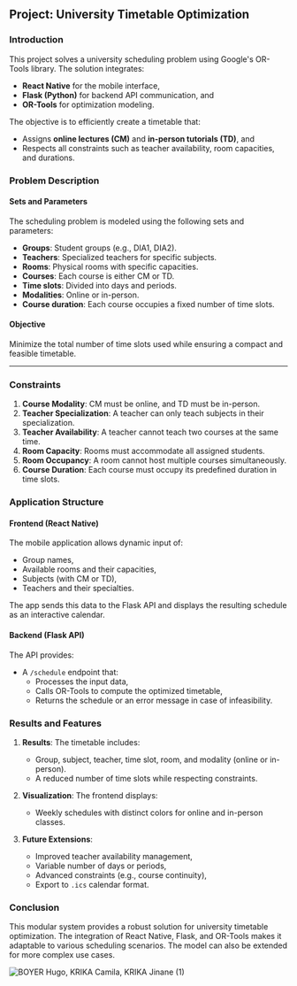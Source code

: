 ## **Project: University Timetable Optimization**

### **Introduction**
This project solves a university scheduling problem using Google's OR-Tools library. The solution integrates:
- **React Native** for the mobile interface,
- **Flask (Python)** for backend API communication, and
- **OR-Tools** for optimization modeling.

The objective is to efficiently create a timetable that:
- Assigns **online lectures (CM)** and **in-person tutorials (TD)**, and
- Respects all constraints such as teacher availability, room capacities, and durations.


### **Problem Description**
#### **Sets and Parameters**
The scheduling problem is modeled using the following sets and parameters:
- **Groups**: Student groups (e.g., DIA1, DIA2).
- **Teachers**: Specialized teachers for specific subjects.
- **Rooms**: Physical rooms with specific capacities.
- **Courses**: Each course is either CM or TD.
- **Time slots**: Divided into days and periods.
- **Modalities**: Online or in-person.
- **Course duration**: Each course occupies a fixed number of time slots.

#### **Objective**
Minimize the total number of time slots used while ensuring a compact and feasible timetable.

---

### **Constraints**
1. **Course Modality**: CM must be online, and TD must be in-person.
2. **Teacher Specialization**: A teacher can only teach subjects in their specialization.
3. **Teacher Availability**: A teacher cannot teach two courses at the same time.
4. **Room Capacity**: Rooms must accommodate all assigned students.
5. **Room Occupancy**: A room cannot host multiple courses simultaneously.
6. **Course Duration**: Each course must occupy its predefined duration in time slots.


### **Application Structure**
#### **Frontend (React Native)**
The mobile application allows dynamic input of:
- Group names,
- Available rooms and their capacities,
- Subjects (with CM or TD),
- Teachers and their specialties.

The app sends this data to the Flask API and displays the resulting schedule as an interactive calendar.

#### **Backend (Flask API)**
The API provides:
- A `/schedule` endpoint that:
  - Processes the input data,
  - Calls OR-Tools to compute the optimized timetable,
  - Returns the schedule or an error message in case of infeasibility.

### **Results and Features**
1. **Results**:
   The timetable includes:
   - Group, subject, teacher, time slot, room, and modality (online or in-person).
   - A reduced number of time slots while respecting constraints.

2. **Visualization**:
   The frontend displays:
   - Weekly schedules with distinct colors for online and in-person classes.

3. **Future Extensions**:
   - Improved teacher availability management,
   - Variable number of days or periods,
   - Advanced constraints (e.g., course continuity),
   - Export to `.ics` calendar format.

### **Conclusion**
This modular system provides a robust solution for university timetable optimization. The integration of React Native, Flask, and OR-Tools makes it adaptable to various scheduling scenarios. The model can also be extended for more complex use cases.


![BOYER Hugo, KRIKA Camila, KRIKA Jinane (1)](https://github.com/user-attachments/assets/78016472-9578-4155-8b0d-de80c674b3b5)




